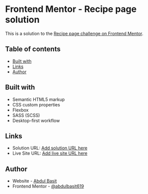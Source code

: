 # Frontend Mentor - Recipe page solution

This is a solution to the [Recipe page challenge on Frontend Mentor](https://www.frontendmentor.io/challenges/recipe-page-KiTsR8QQKm).

## Table of contents

- [Built with](#built-with)
- [Links](#links)
- [Author](#author)

## Built with

- Semantic HTML5 markup
- CSS custom properties
- Flexbox
- SASS (SCSS)
- Desktop-first workflow

## Links

- Solution URL: [Add solution URL here](https://www.frontendmentor.io/solutions/completed-recipe-page-using-html-scsscss-12Ymr0jrbf)
- Live Site URL: [Add live site URL here](https://recipe-page-practice-ab.netlify.app/)

## Author

- Website - [Abdul Basit](https://abdulbasit-wd.netlify.app/)
- Frontend Mentor - [@abdulbasit619](https://www.frontendmentor.io/profile/abdulbasit619)
